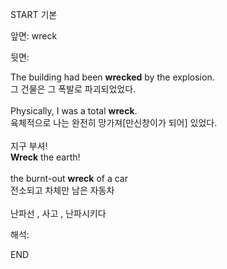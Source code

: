 START
기본

앞면:
wreck


뒷면:
<div>The building had been <b>wrecked</b> by the explosion. </div><div>그 건물은 그 폭발로 파괴되었었다.<br><br><div>Physically, I was a total <b>wreck</b>. </div><div>육체적으로 나는 완전히 망가져[만신창이가 되어] 있었다.<br><div><div><br></div><div><div><div>지구 부셔!</div></div><div><div><strong>Wreck</strong> the earth!</div></div><br><div>the burnt-out <strong>wreck</strong> of a car </div><div><div>전소되고 차체만 남은 자동차</div></div><br>난파선 , 사고 , 난파시키다</div></div></div></div>


해석:

END